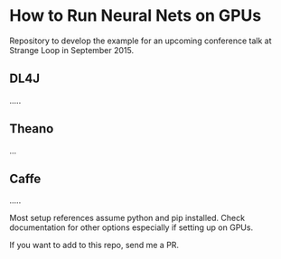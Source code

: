 How to Run Neural Nets on GPUs
==================

Repository to develop the example for an upcoming conference talk at Strange Loop in September 2015.


DL4J
--------

.....


Theano
--------

...


Caffe
--------

.....


Most setup references assume python and pip installed. Check documentation for other options especially if setting up on GPUs. 

If you want to add to this repo, send me a PR.
